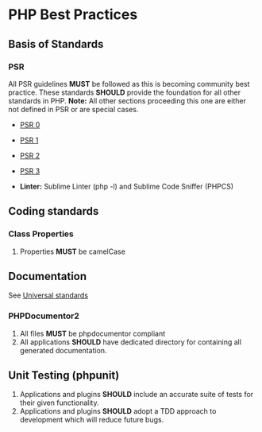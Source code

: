# PHP Best Practices

## Basis of Standards

### PSR  
All PSR guidelines **MUST** be followed as this is becoming community best practice.  These standards **SHOULD** provide the foundation for all other standards in PHP.  **Note:** All other sections proceeding this one are either not defined in PSR or are special cases.

* [PSR 0](https://github.com/php-fig/fig-standards/blob/master/accepted/PSR-0.md)
* [PSR 1](https://github.com/php-fig/fig-standards/blob/master/accepted/PSR-1-basic-coding-standard.md)
* [PSR 2](https://github.com/php-fig/fig-standards/blob/master/accepted/PSR-2-coding-style-guide.md)
* [PSR 3](https://github.com/php-fig/fig-standards/blob/master/accepted/PSR-3-logger-interface.md)

* **Linter:** Sublime Linter (php -l) and Sublime Code Sniffer (PHPCS)

## Coding standards

### Class Properties
1. Properties **MUST** be camelCase

## Documentation
See [Universal standards](https://github.com/joshmfrankel/Standards#universal-standards)

### PHPDocumentor2
1. All files **MUST** be phpdocumentor compliant
2. All applications **SHOULD** have dedicated directory for containing all generated documentation.

## Unit Testing (phpunit)
1. Applications and plugins **SHOULD** include an accurate suite of tests for their given
functionality.  
2. Applications and plugins **SHOULD** adopt a TDD approach to development which
will reduce future bugs.
